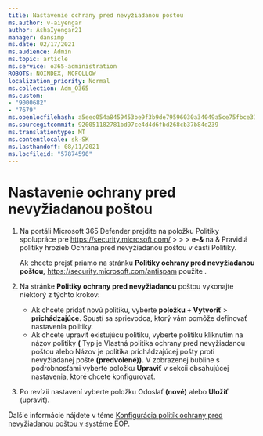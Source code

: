 ```yaml
---
title: Nastavenie ochrany pred nevyžiadanou poštou
ms.author: v-aiyengar
author: AshaIyengar21
manager: dansimp
ms.date: 02/17/2021
ms.audience: Admin
ms.topic: article
ms.service: o365-administration
ROBOTS: NOINDEX, NOFOLLOW
localization_priority: Normal
ms.collection: Adm_O365
ms.custom:
- "9000682"
- "7679"
ms.openlocfilehash: a5eec054a8459453be9f3b9de79596030a34049a5ce75fbce31240d8e413d5b9
ms.sourcegitcommit: 920051182781bd97ce4d4d6fbd268cb37b84d239
ms.translationtype: MT
ms.contentlocale: sk-SK
ms.lasthandoff: 08/11/2021
ms.locfileid: "57874590"
---
```

# <a name="set-up-an-anti-spam-protection"></a>Nastavenie ochrany pred nevyžiadanou poštou

1. Na portáli Microsoft 365 Defender prejdite na položku Politiky spolupráce pre <https://security.microsoft.com/>  \>  \>  \> **e-&**  na & Pravidlá politiky hrozieb Ochrana pred nevyžiadanou poštou v časti Politiky.

   Ak chcete prejsť priamo na stránku **Politiky ochrany pred nevyžiadanou poštou,** <https://security.microsoft.com/antispam> použite .

2. Na stránke **Politiky ochrany pred nevyžiadanou** poštou vykonajte niektorý z týchto krokov:
   - Ak chcete pridať novú politiku, vyberte **položku + Vytvoriť** \> **prichádzajúce**. Spustí sa sprievodca, ktorý vám pomôže definovať nastavenia politiky.
   - Ak chcete upraviť existujúcu politiku, vyberte politiku kliknutím na názov  politiky **(** Typ  je Vlastná politika ochrany pred nevyžiadanou poštou alebo Názov je politika prichádzajúcej pošty proti nevyžiadanej pošte **(predvolené)).** V zobrazenej bubline s podrobnosťami vyberte položku **Upraviť** v sekcii obsahujúcej nastavenia, ktoré chcete konfigurovať.

3. Po revízii nastavení vyberte položku Odoslať **(nové)** alebo **Uložiť** (upraviť).

Ďalšie informácie nájdete v téme [Konfigurácia politík ochrany pred nevyžiadanou poštou v systéme EOP.](https://docs.microsoft.com/microsoft-365/security/office-365-security/configure-your-spam-filter-policies)
